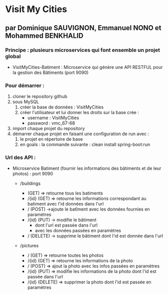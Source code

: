 # Visit My Cities

## par Dominique SAUVIGNON, Emmanuel NONO et Mohammed BENKHALID

### Principe : plusieurs microservices qui font ensemble un projet global

- VisitMyCities-Batiment : Microservice qui génère une API RESTFUL pour la gestion des Bâtiments (port 9090)



### Pour démarrer :

1. cloner le repository github
2. sous MySQL
   1. créer la base de données : VisitMyCities
   2. créer l'utilisateur et lui donner les droits sur la base crée : 
      - username : VisitMyCities
      - password : vmc_67-68
3. import chaque projet du repository
4. démarrer chaque projet en faisant une configuration de run avec :
   1. le projet en répertoire de base
   2. en goals : la commande suivante : clean install spring-boot:run


### Url des API :

- Microservice Batiment (fournir les informations des bâtiments et de leur photos) : port 9090
	- /buildings
		- (GET)	=> retourne tous les batiments
		- /{id} (GET) => retourne les informations correspondant au batiment avec l'id données dans l'url
		- / (POST) ->ajoute le batîment avec les données fournies en paramètres
		- /{id} (PUT) -> modifie le bâtiment
		  - dont l'url est passée dans l'url
		  - avec les données passées en paramètres
		- / (DELETE) -> supprime le bâtiment dont l'id est donnée dans l'url

	- /pictures

	  - / (GET) => retourne toutes les photos
	  - /{id} (GET) => retourne les informations de la photo
	  - / (POST) => ajout la photo avec les infos passées en paramètres
	  - /{id}  (PUT) => modifie les informations de la photo dont l'id est passée dans l'url
	  - /{id} (DELETE) => supprimer la photo dont l'id est passée en paramètres
